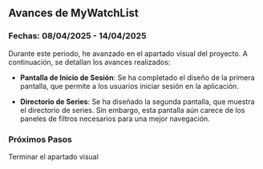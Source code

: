 ## Avances de MyWatchList

### Fechas: 08/04/2025 - 14/04/2025

Durante este periodo, he avanzado en el apartado visual del proyecto. A continuación, se detallan los avances realizados:

- **Pantalla de Inicio de Sesión**: Se ha completado el diseño de la primera pantalla, que permite a los usuarios iniciar sesión en la aplicación.
  
- **Directorio de Series**: Se ha diseñado la segunda pantalla, que muestra el directorio de series. Sin embargo, esta pantalla aún carece de los paneles de filtros necesarios para una mejor navegación.

### Próximos Pasos

Terminar el apartado visual